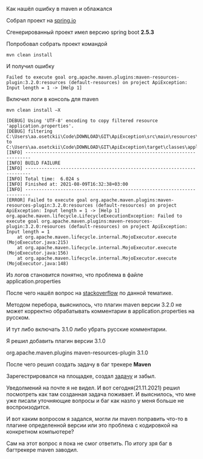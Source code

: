 Как нашёл ошибку в maven и облажался

Собрал проект на [spring.io](https://spring.io/quickstart)

Сгенерированный проект имел версию spring boot **2.5.3**

Попробовал собрать проект командой 

`mvn clean install`

И получил ошибку

```
Failed to execute goal org.apache.maven.plugins:maven-resources-plugin:3.2.0:resources (default-resources) on project ApiException: Input length = 1 -> [Help 1]
```

Включил логи в консоль для maven

`mvn clean install –X`

```
[DEBUG] Using 'UTF-8' encoding to copy filtered resource 'application.properties'.
[DEBUG] filtering C:\Users\aa.osetckii\Code\DOWNLOAD\GIT\ApiException\src\main\resources\application.properties to C:\Users\aa.osetckii\Code\DOWNLOAD\GIT\ApiException\target\classes\application.properties
[INFO] ------------------------------------------------------------------------
[INFO] BUILD FAILURE
[INFO] ------------------------------------------------------------------------
[INFO] Total time:  6.024 s
[INFO] Finished at: 2021-08-09T16:32:38+03:00
[INFO] ------------------------------------------------------------------------
[ERROR] Failed to execute goal org.apache.maven.plugins:maven-resources-plugin:3.2.0:resources (default-resources) on project ApiException: Input length = 1 -> [Help 1]
org.apache.maven.lifecycle.LifecycleExecutionException: Failed to execute goal org.apache.maven.plugins:maven-resources-plugin:3.2.0:resources (default-resources) on project ApiException: Input length = 1
    at org.apache.maven.lifecycle.internal.MojoExecutor.execute (MojoExecutor.java:215)
    at org.apache.maven.lifecycle.internal.MojoExecutor.execute (MojoExecutor.java:156)
    at org.apache.maven.lifecycle.internal.MojoExecutor.execute (MojoExecutor.java:148)
```

Из логов становится понятно, что проблема в файле application.properties

После чего нашёл вопрос на [stackoverflow](
https://stackoverflow.com/questions/65910112/maven-clean-install-failed-to-execute-goal-org-apache-maven-pluginsmaven-resou) по данной тематике.

Методом перебора, выяснилось, что плагин maven версии 3.2.0 не может корректно обрабатывать комментарии в application.properties на русском.

И тут либо включать 3.1.0 либо убрать русские комментарии. 

Я решил добавить плагин версии 3.1.0

<plugin>
   <groupId>org.apache.maven.plugins</groupId>
   <artifactId>maven-resources-plugin</artifactId>
   <version>3.1.0</version>
</plugin>

После чего решил создать задачу в баг трекере **Maven**

Зарегестрировался на площадке, создал [задачу](https://issues.apache.org/jira/browse/MRESOURCES-276) и забыл.

Уведолмений на почте я не видел. И вот сегодня(21.11.2021) решил посмотреть как там созданная задача поживает. И выяснилось, что мне уже писали уточняющие вопросы и баг как назло у меня больше не воспроизодится.

И вот каким вопросом я задался, могли ли maven поправить что-то в плагине определенной версии или это проблеиа с кодировкой на конкретном компьютере?

Сам на этот вопрос я пока не смог ответить. По итогу зря баг в багтрекере maven заводил.
